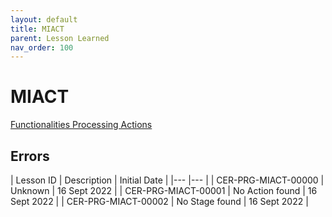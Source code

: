 ```yaml
---
layout: default
title: MIACT
parent: Lesson Learned
nav_order: 100
---
```


# MIACT

[Functionalities Processing Actions](../../../../FCT--Documentation/docs/testing/test-parts/MIACT)

## Errors

| Lesson ID   	| Description  	| Initial Date  	|
|---	|---	|
| CER-PRG-MIACT-00000  	| Unknown  	| 16 Sept 2022  	|
| CER-PRG-MIACT-00001  	| No Action found  	| 16 Sept 2022  	|
| CER-PRG-MIACT-00002  	| No Stage found  	| 16 Sept 2022  	|
